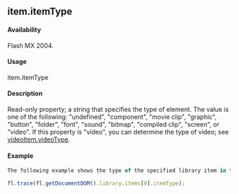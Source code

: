 ## item.itemType

#### Availability

Flash MX 2004.

#### Usage

item.itemType

#### Description

Read-only property; a string that specifies the type of element. The value is one of the following: "undefined", "component", "movie clip", "graphic", "button", "folder", "font", "sound", "bitmap", "compiled clip", "screen", or "video". If this property is "video", you can determine the type of video; see [videoItem.videoType](../VideoItem_object/videoIte6.md).

#### Example

```javascript
The following example shows the type of the specified library item in the Output panel:

fl.trace(fl.getDocumentDOM().library.items[0].itemType);

```
